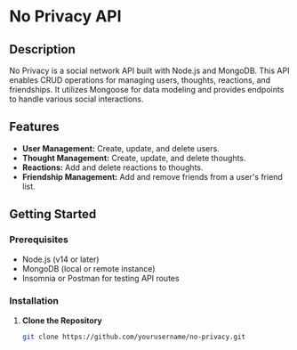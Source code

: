 # No Privacy API

## Description

No Privacy is a social network API built with Node.js and MongoDB. This API enables CRUD operations for managing users, thoughts, reactions, and friendships. It utilizes Mongoose for data modeling and provides endpoints to handle various social interactions.

## Features

- **User Management:** Create, update, and delete users.
- **Thought Management:** Create, update, and delete thoughts.
- **Reactions:** Add and delete reactions to thoughts.
- **Friendship Management:** Add and remove friends from a user's friend list.

## Getting Started

### Prerequisites

- Node.js (v14 or later)
- MongoDB (local or remote instance)
- Insomnia or Postman for testing API routes

### Installation

1. **Clone the Repository**

   ```bash
   git clone https://github.com/yourusername/no-privacy.git
